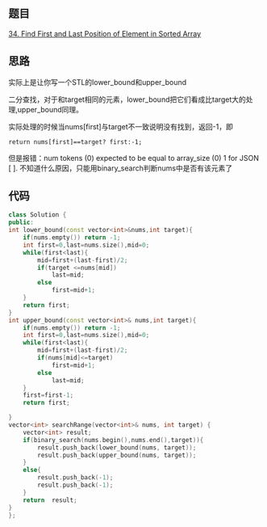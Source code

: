## 题目
[34. Find First and Last Position of Element in Sorted Array](https://leetcode-cn.com/problems/find-first-and-last-position-of-element-in-sorted-array/)
## 思路
实际上是让你写一个STL的lower_bound和upper_bound

二分查找，对于和target相同的元素，lower_bound把它们看成比target大的处理,upper_bound同理。

实际处理的时候当nums[first]与target不一致说明没有找到，返回-1，即

	return nums[first]==target? first:-1;
但是报错：num tokens (0) expected to be equal to array_size (0)   1 for JSON [ ].
不知道什么原因，只能用binary_search判断nums中是否有该元素了
## 代码
```c++
class Solution {
public:
int lower_bound(const vector<int>&nums,int target){
	if(nums.empty()) return -1;
	int first=0,last=nums.size(),mid=0;
	while(first<last){
		mid=first+(last-first)/2;
		if(target <=nums[mid])
			last=mid;	
		else
			first=mid+1;
	}
	return first;
}
int upper_bound(const vector<int>& nums,int target){
	if(nums.empty()) return -1;
    int first=0,last=nums.size(),mid=0;
    while(first<last){
		mid=first+(last-first)/2;
		if(nums[mid]<=target)
			first=mid+1;
		else
			last=mid;
	}
    first=first-1;
	return first;

}
vector<int> searchRange(vector<int>& nums, int target) {
	vector<int> result;
    if(binary_search(nums.begin(),nums.end(),target)){
	    result.push_back(lower_bound(nums, target));
	    result.push_back(upper_bound(nums, target));
    }
    else{
        result.push_back(-1);
        result.push_back(-1);
    }
	return  result;
}
};
```
